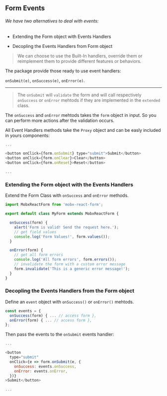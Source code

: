 ## Form Events

###### We have two alternatives to deal with events:

- Extending the Form object with Events Handlers

- Decopling the Events Handlers from Form object

> We can choose to use the Built-In handlers, override them or reimplement them to provide different features or behaviors.

The package provide those ready to use event handlers:

`onSubmit(e)`, `onSuccess(e)`, `onError(e)`.

---


> The `onSubmit` will `validate` the form and will call respectively `onSuccess` or `onError` mehtods if they are implemented in the `extended` class.


The `onSuccess` and `onError` mehtods takes the `form` object in input. So you can perform more actions after the validation occurs.

All Event Handlers methods take the `Proxy` object and can be easly included in yours components:

```javascript
...

<button onClick={form.onSubmit} type="submit">Submit</button>
<button onClick={form.onClear}>Clear</button>
<button onClick={form.onReset}>Reset</button>

...
```

### Extending the Form object with the Events Handlers

Extend the Form Class with `onSuccess` and `onError` methods.

```javascript
import MobxReactForm from 'mobx-react-form';

export default class MyForm extends MobxReactForm {

  onSuccess(form) {
    alert('Form is valid! Send the request here.');
    // get field values
    console.log('Form Values!', form.values());
  }

  onError(form) {
    // get all form errors
    console.log('All form errors', form.errors());
    // invalidate the form with a custom error message
    form.invalidate('This is a generic error message!');
  }
}
```

### Decopling the Events Handlers from the Form object

Define an `event` object with `onSuccess()` or `onError()` mehtods.

```javascript
const events = {
  onSuccess(form) { ... // access form },
  onError(form) { ... // access form },
};
```

Then pass the events to the `onSubmit` events handler:

```javascript
...

<button
  type="submit"
  onClick={e => form.onSubmit(e, {
    onSuccess: events.onSuccess,
    onError: events.onError,
  })}
>Submit</button>

...
```
